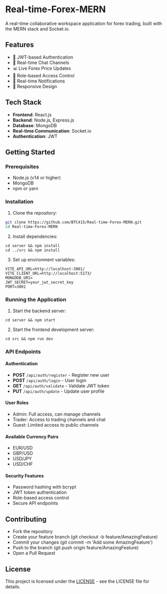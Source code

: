 # Real-time-Forex-MERN
A real-time collaborative workspace application for forex trading, built with the MERN stack and Socket.io.

## Features

- 🔐 JWT-based Authentication
- 💬 Real-time Chat Channels
- 📊 Live Forex Price Updates
- 👥 Role-based Access Control
- 🔔 Real-time Notifications
- 📱 Responsive Design

## Tech Stack

- **Frontend**: React.js
- **Backend**: Node.js, Express.js
- **Database**: MongoDB
- **Real-time Communication**: Socket.io
- **Authentication**: JWT

## Getting Started

### Prerequisites

- Node.js (v14 or higher)
- MongoDB
- npm or yarn

### Installation

1. Clone the repository:
```bash
git clone https://github.com/BTC415/Real-time-Forex-MERN.git
cd Real-time-Forex-MERN
```

2. Install dependencies:
```
cd server && npm install
cd ../src && npm install
```

3. Set up environment variables:
```
VITE_API_URL=http://localhost:3001/
VITE_CLIENT_URL=http://localhost:5173/
MONGODB_URI=
JWT_SECRET=your_jwt_secret_key
PORT=3001
```

### Running the Application

1. Start the backend server:
```
cd server && npm start
```

2. Start the frontend development server:
```
cd src && npm run dev
```

### API Endpoints

#### Authentication

- **POST** `/api/auth/register` - Register new user
- **POST** `/api/auth/login` - User login
- **GET** `/api/auth/validate` - Validate JWT token
- **PUT** `/api/auth/update` - Update user profile

#### User Roles
- Admin: Full access, can manage channels
- Trader: Access to trading channels and chat
- Guest: Limited access to public channels

#### Available Currency Pairs
- EUR/USD
- GBP/USD
- USD/JPY
- USD/CHF

#### Security Features
- Password hashing with bcrypt
- JWT token authentication
- Role-based access control
- Secure API endpoints

## Contributing
- Fork the repository
- Create your feature branch (git checkout -b feature/AmazingFeature)
- Commit your changes (git commit -m 'Add some AmazingFeature')
- Push to the branch (git push origin feature/AmazingFeature)
- Open a Pull Request

## License
This project is licensed under the [LICENSE](https://github.com/BTC415/Real-time-Forex-MERN/blob/master/LICENSE) - see the LICENSE file for details.


